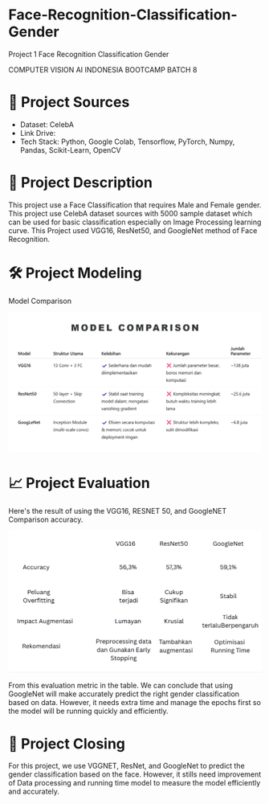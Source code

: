 # Face-Recognition-Classification-Gender
Project 1 Face Recognition Classification Gender

COMPUTER VISION AI INDONESIA BOOTCAMP BATCH 8

# 📂 Project Sources
     
- Dataset: CelebA
- Link Drive:
- Tech Stack: Python, Google Colab, Tensorflow, PyTorch, Numpy, Pandas, Scikit-Learn, OpenCV

# 🧪 Project Description 
     
This project use a Face Classification that requires Male and Female gender. This project use CelebA dataset sources with 5000 sample dataset which can be used for basic classification especially on Image Processing learning curve. This Project used VGG16, ResNet50, and GoogleNet method of Face Recognition.  

# 🛠 Project Modeling 

Model Comparison 

![Model Comparison](https://github.com/StevenKiryusuke/Face-Recognition-Classification-Gender/blob/03d2ccc1f504e6f29db992dfe13dd168e794567b/Dataset/Model%20Comparison.png)


# 📈 Project Evaluation 

Here's the result of using the VGG16, RESNET 50, and GoogleNET Comparison accuracy. 

![Model Evaluation](https://github.com/StevenKiryusuke/Face-Recognition-Classification-Gender/blob/587a79cf6967744c5124673822bbd9e0e4dfb994/Dataset/Model%20Evaluation.png)

From this evaluation metric in the table. We can conclude that using GoogleNet will make accurately predict the right gender classification based on data. However, it needs extra time and manage the epochs first so the model will be running quickly and efficiently. 

# 📝 Project Closing

For this project, we use VGGNET, ResNet, and GoogleNet to predict the gender classification based on the face. However, it stills need improvement of Data processing and running time model to measure the model efficiently and accurately. 

